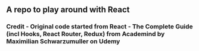 ## A repo to play around with React


### Credit - Original code started from React - The Complete Guide (incl Hooks, React Router, Redux) from Academind by Maximilian Schwarzumuller on Udemy